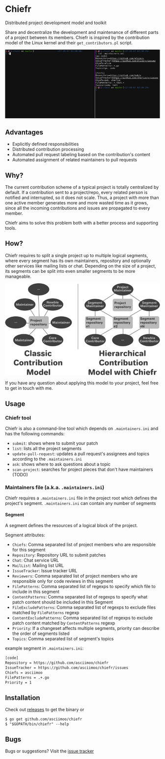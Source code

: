 # Chiefr

Distributed project development model and toolkit

Share and decentralize the development and maintenance of different parts of a project between its members.
Chiefr is inspired by the contribution model of the Linux kernel and their `get_contributors.pl` script.

![Chiefr workflow](docs/images/chiefr_example.gif)


## Advantages

 - Explicitly defined responsibilities
 - Distributed contribution processing
 - Automated pull request labeling based on the contribution's content
 - Automated assignment of related maintainers to pull requests


## Why?

The current contribution scheme of a typical project is totally centralized by default.
If a contribution sent to a project/repo, every related person is notified and interrupted, so it does not scale.
Thus, a project with more than one active member generates more and more wasted time as it grows,
since all the incoming contributions and issues are propagated to every member.

Chiefr aims to solve this problem both with a better process and supporting tools.


## How?

Chiefr requires to split a single project up to multiple logical segments, where every segment has its
own maintainers, repository and optionally other services like mailing lists or chat. Depending on the size
of a project, its segments can be split into even smaller segments to be more manageable.


![Chiefr workflow](docs/images/chiefr_workflow.png)


If you have any question about applying this model to your project, feel free to get in touch with me.


## Usage

### Chiefr tool

Chiefr is also a command-line tool which depends on `.maintainers.ini` and has the following commands:
 - `submit`: shows where to submit your patch
 - `list`: lists all the project segments
 - `update-pull-request`: updates a pull request's assignees and topics according to the `.maintainers.ini`
 - `ask`: shows where to ask questions about a topic
 - `scan-project`: searches for project pieces that don't have maintainers (TODO)


### Maintainers file (a.k.a. `.maintainers.ini`)

Chiefr requires a `.maintainers.ini` file in the project root which defines the project's segment.
`.maintainers.ini` can contain any number of segments


#### Segment

A segment defines the resources of a logical block of the project.

Segment attributes:
 - `Chiefs`: Comma separated list of project members who are responsible for this segment
 - `Repository`: Repository URL to submit patches
 - `Chat`: Chat service URL
 - `MailList`: Mailing list URL
 - `IssueTracker`: Issue tracker URL
 - `Reviewers`: Comma separated list of project members who are responsible only for code reviews in this segment
 - `FilePatterns`: Comma separated list of regexps to specify which file to include in this segment
 - `ContentPatterns`: Comma separated list of regexps to specify what patch content should be included in this Segment
 - `FileExcludePatterns`: Comma separated list of regexps to exclude files matched by `FilePatterns` regexp
 - `ContentExcludePatterns`: Comma separated list of regexps to exclude patch content matched by `ContentPatterns` regexp
 - `Priority`: If a changeset affects multiple segments, priority can describe the order of segments listed
 - `Topics`: Comma separated list of segment's topics

example segment in `.maintainers.ini`:
```
[code]
Repository = https://github.com/asciimoo/chiefr
IssueTracker = https://github.com/asciimoo/chiefr/issues
Chiefs = asciimoo
FilePatterns = .+.go
Priority = 1
```


## Installation


Check out [releases](https://github.com/asciimoo/chiefr/releases/latest) to get the binary or

```
$ go get github.com/asciimoo/chiefr
$ "$GOPATH/bin/chiefr" --help
```


## Bugs

Bugs or suggestions? Visit the [issue tracker](https://github.com/asciimoo/chiefr/issues)
